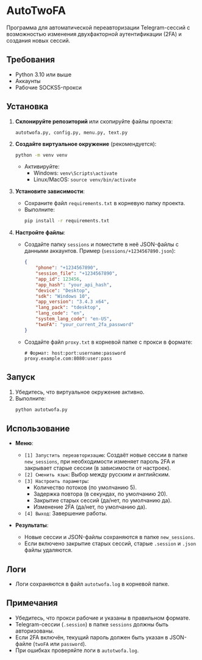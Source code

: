 # AutoTwoFA

Программа для автоматической переавторизации Telegram-сессий с возможностью изменения двухфакторной аутентификации (2FA) и создания новых сессий.

## Требования

- Python 3.10 или выше
- Аккаунты
- Рабочие SOCKS5-прокси

## Установка

1. **Склонируйте репозиторий** или скопируйте файлы проекта:
   ```
   autotwofa.py, config.py, menu.py, text.py
   ```

2. **Создайте виртуальное окружение** (рекомендуется):
   ```bash
   python -m venv venv
   ```
   - Активируйте:
     - Windows: `venv\Scripts\activate`
     - Linux/MacOS: `source venv/bin/activate`

3. **Установите зависимости**:
   - Сохраните файл `requirements.txt` в корневую папку проекта.
   - Выполните:
     ```bash
     pip install -r requirements.txt
     ```

4. **Настройте файлы**:
   - Создайте папку `sessions` и поместите в неё JSON-файлы с данными аккаунтов. Пример (`sessions/+1234567890.json`):
     ```json
     {
         "phone": "+1234567890",
         "session_file": "+1234567890",
         "app_id": 123456,
         "app_hash": "your_api_hash",
         "device": "Desktop",
         "sdk": "Windows 10",
         "app_version": "3.4.3 x64",
         "lang_pack": "tdesktop",
         "lang_code": "en",
         "system_lang_code": "en-US",
         "twoFA": "your_current_2fa_password"
     }
     ```
   - Создайте файл `proxy.txt` в корневой папке с прокси в формате:
     ```
     # Формат: host:port:username:password
     proxy.example.com:8080:user:pass
     ```

## Запуск

1. Убедитесь, что виртуальное окружение активно.
2. Выполните:
   ```bash
   python autotwofa.py
   ```

## Использование

- **Меню**:
  - `[1] Запустить переавторизацию`: Создаёт новые сессии в папке `new_sessions`, при необходимости изменяет пароль 2FA и закрывает старые сессии (в зависимости от настроек).
  - `[2] Сменить язык`: Выбор между русским и английским.
  - `[3] Настроить параметры`:
    - Количество потоков (по умолчанию 5).
    - Задержка повтора (в секундах, по умолчанию 20).
    - Закрытие старых сессий (да/нет, по умолчанию да).
    - Изменение 2FA (да/нет, по умолчанию да).
  - `[4] Выход`: Завершение работы.

- **Результаты**:
  - Новые сессии и JSON-файлы сохраняются в папке `new_sessions`.
  - Если включено закрытие старых сессий, старые `.session` и `.json` файлы удаляются.

## Логи

- Логи сохраняются в файл `autotwofa.log` в корневой папке.

## Примечания

- Убедитесь, что прокси рабочие и указаны в правильном формате.
- Telegram-сессии (`.session`) в папке `sessions` должны быть авторизованы.
- Если 2FA включён, текущий пароль должен быть указан в JSON-файле (`twoFA` или `password`).
- При ошибках проверяйте логи в `autotwofa.log`.
